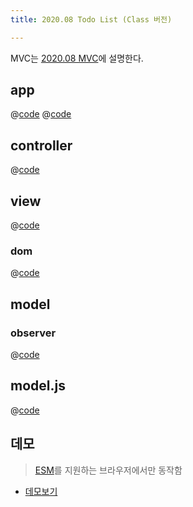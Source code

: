 ```yaml
---
title: 2020.08 Todo List (Class 버전) 

---
```


MVC는 [2020.08 MVC](/fe-dev/pet-project/mvc/2020-08-mvc.html)에 설명한다.

## app
@[code](@/docs/fe-dev/pet-project/mvc/2020-08-mvc/basic-todo-class/index.html)
@[code](@/docs/fe-dev/pet-project/mvc/2020-08-mvc/basic-todo-class/app.js)

## controller
@[code](@/docs/fe-dev/pet-project/mvc/2020-08-mvc/basic-todo-class/src/controller.js)

## view
@[code](@/docs/fe-dev/pet-project/mvc/2020-08-mvc/basic-todo-class/src/view.js)

### dom
@[code](@/docs/fe-dev/pet-project/mvc/2020-08-mvc/basic-todo-class/utils/dom.js)

## model
### observer
@[code](@/docs/fe-dev/pet-project/mvc/2020-08-mvc/basic-todo-class/utils/observer.js)

## model.js
@[code](@/docs/fe-dev/pet-project/mvc/2020-08-mvc/basic-todo-class/src/model.js)
 
## 데모
> [ESM](https://developer.mozilla.org/ko/docs/Web/JavaScript/Guide/Modules)를 지원하는 브라우저에서만 동작함

- [데모보기](https://the-next-web-research-lab.github.io/docs/fe-dev/pet-project/mvc/2020-08-mvc/basic-todo-class/index.html)
